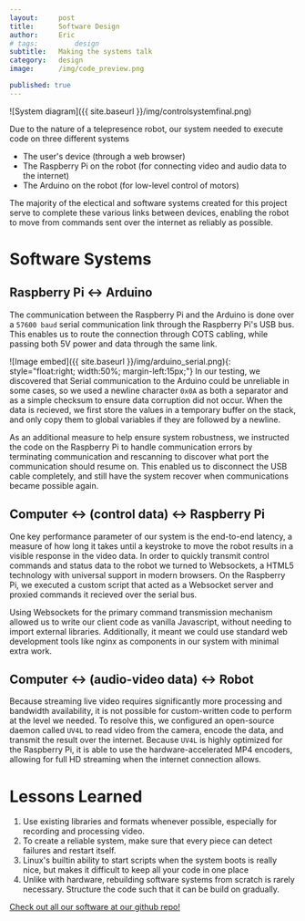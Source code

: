 ```yaml
---
layout:     post
title:      Software Design
author:     Eric
# tags: 		design
subtitle:  	Making the systems talk
category:   design
image:		/img/code_preview.png

published: true
---
```

<!-- Start Writing Below in Markdown -->

<!-- Table of Contents -->

<!-- # Table of Contents
* TOC
{:toc}
 -->

![System diagram]({{ site.baseurl }}/img/controlsystemfinal.png)

Due to the nature of a telepresence robot, our system needed to execute code on three different systems
- The user's device (through a web browser)
- The Raspberry Pi on the robot (for connecting video and audio data to the internet)
- The Arduino on the robot (for low-level control of motors)

The majority of the electical and software systems created for this project serve to complete these various links between devices, enabling the robot to move from commands sent over the internet as reliably as possible.

# Software Systems

## Raspberry Pi <-> Arduino

The communication between the Raspberry Pi and the Arduino is done over a `57600 baud` serial communication link through the Raspberry Pi's USB bus. This enables us to route the connection through COTS cabling, while passing both 5V power and data through the same link. 

![Image embed]({{ site.baseurl }}/img/arduino_serial.png){: style="float:right; width:50%; margin-left:15px;"}
In our testing, we discovered that Serial communication to the Arduino could be unreliable in some cases, so we used a newline character `0x0A` as both a separator and as a simple checksum to ensure data corruption did not occur. When the data is recieved, we first store the values in a temporary buffer on the stack, and only copy them to global variables if they are followed by a newline. 


As an additional measure to help ensure system robustness, we instructed the code on the Raspberry Pi to handle communication errors by terminating communication and rescanning to discover what port the communication should resume on. This enabled us to disconnect the USB cable completely, and still have the system recover when communications became possible again.


## Computer <-> (control data) <-> Raspberry Pi

One key performance parameter of our system is the end-to-end latency, a measure of how long it takes until a keystroke to move the robot results in a visible response in the video data. In order to quickly transmit control commands and status data to the robot we turned to Websockets, a HTML5 technology with universal support in modern browsers. On the Raspberry Pi, we executed a custom script that acted as a Websocket server and proxied commands it recieved over the serial bus. 

Using Websockets for the primary command transmission mechanism allowed us to write our client code as vanilla Javascript, without needing to import external libraries. Additionally, it meant we could use standard web development tools like nginx as components in our system with minimal extra work.

## Computer <-> (audio-video data) <-> Robot

Because streaming live video requires significantly more processing and bandwidth availability, it is not possible for custom-written code to perform at the level we needed. To resolve this, we configured an open-source daemon called `UV4L` to read video from the camera, encode the data, and transmit the result over the internet. Because `UV4L` is highly optimized for the Raspberry Pi, it is able to use the hardware-accelerated MP4 encoders, allowing for full HD streaming when the internet connection allows.

# Lessons Learned

1. Use existing libraries and formats whenever possible, especially for recording and processing video.
1. To create a reliable system, make sure that every piece can detect failures and restart itself.
1. Linux's builtin ability to start scripts when the system boots is really nice, but makes it difficult to keep all your code in one place
1. Unlike with hardware, rebuilding software systems from scratch is rarely necessary. Structure the code such that it can be build on gradually.

[Check out all our software at our github repo!](https://github.com/HALtheWise/eye-robot)

<!-- [Link to Google](https://www.google.com) -->
<!-- ![Image embed]({{ site.baseurl }}/img/Logo_Fairy_Tail_right.png) -->

